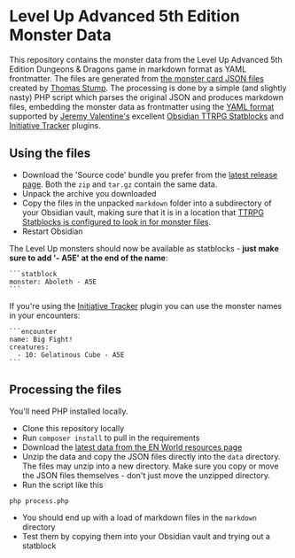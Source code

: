 # Level Up Advanced 5th Edition Monster Data

This repository contains the monster data from the Level Up Advanced 5th Edition Dungeons & Dragons game in markdown format as YAML frontmatter. The files are generated from [the monster card JSON files](https://www.enworld.org/resources/a5e-monster-card-json-files.1617/) created by [Thomas Stump](https://www.enworld.org/members/thomas-stump.6909139/). The processing is done by a simple (and slightly nasty) PHP script which parses the original JSON and produces markdown files, embedding the monster data as frontmatter using the [YAML format](https://github.com/valentine195/obsidian-5e-statblocks#full-example) supported by [Jeremy Valentine's](https://github.com/valentine195) excellent [Obsidian TTRPG Statblocks](https://github.com/valentine195/obsidian-5e-statblocks) and [Initiative Tracker](https://github.com/valentine195/obsidian-initiative-tracker) plugins.

## Using the files

- Download the 'Source code' bundle you prefer from the [latest release page](https://github.com/ronanchilvers/a5e-monster-data/releases). Both the `zip` and `tar.gz` contain the same data.
- Unpack the archive you downloaded
- Copy the files in the unpacked `markdown` folder into a subdirectory of your Obsidian vault, making sure that it is in a location that [TTRPG Statblocks is configured to look in for monster files](https://github.com/valentine195/obsidian-5e-statblocks#bestiary-folder).
- Restart Obsidian

The Level Up monsters should now be available as statblocks - **just make sure to add '- A5E' at the end of the name**:

````
```statblock
monster: Aboleth - A5E
```
````

If you're using the [Initiative Tracker](https://github.com/valentine195/obsidian-initiative-tracker) plugin you can use the monster names in your encounters:
````
```encounter
name: Big Fight!
creatures:
  - 10: Gelatinous Cube - A5E
```
````

## Processing the files

You'll need PHP installed locally.

- Clone this repository locally
- Run `composer install` to pull in the requirements
- Download the [latest data from the EN World resources page](https://www.enworld.org/resources/a5e-monster-card-json-files.1617/)
- Unzip the data and copy the JSON files directly into the `data` directory. The files may unzip into a new directory. Make sure you copy or move the JSON files themselves - don't just move the unzipped directory.
- Run the script like this
```
php process.php
```
- You should end up with a load of markdown files in the `markdown` directory
- Test them by copying them into your Obsidian vault and trying out a statblock
